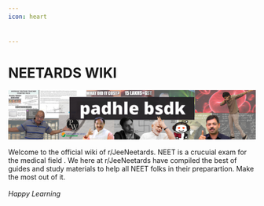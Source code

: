 ```yaml
---
icon: heart


---
```

# NEETARDS WIKI 

![](banner.jpg)

Welcome to the official wiki of r/JeeNeetards. NEET is a  crucuial exam for the medical field . We here at r/JeeNeetards have compiled the best of guides and study materials to help all NEET folks in their preparartion. Make the most out of it.<br>
<BR>
*Happy Learning*





